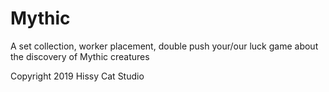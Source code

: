 # Mythic
A set collection, worker placement, double push your/our luck game about the discovery of Mythic creatures

Copyright 2019 Hissy Cat Studio
